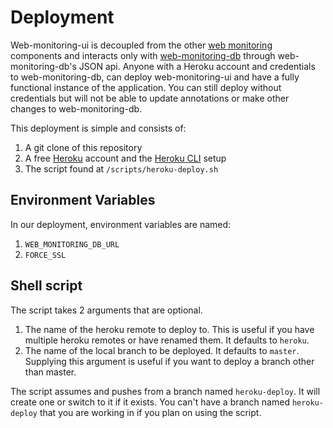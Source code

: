 # Deployment

Web-monitoring-ui is decoupled from the other [web monitoring](https://github.com/edgi-govdata-archiving/web-monitoring) components and interacts only with [web-monitoring-db](https://github.com/edgi-govdata-archiving/web-monitoring-db) through web-monitoring-db's JSON api. Anyone with a Heroku account and credentials to web-monitoring-db, can deploy web-monitoring-ui and have a fully functional instance of the application. You can still deploy without credentials but will not be able to update annotations or make other changes to web-monitoring-db.

This deployment is simple and consists of:

1. A git clone of this repository
2. A free [Heroku](www.heroku.com) account and the [Heroku CLI](https://devcenter.heroku.com/articles/heroku-cli) setup
3. The script found at `/scripts/heroku-deploy.sh`

## Environment Variables

In our deployment, environment variables are named:

1. `WEB_MONITORING_DB_URL`
2. `FORCE_SSL`

## Shell script

The script takes 2 arguments that are optional.

1. The name of the heroku remote to deploy to. This is useful if you have multiple heroku remotes or have renamed them. It defaults to `heroku`.
2. The name of the local branch to be deployed. It defaults to `master`. Supplying this argument is useful if you want to deploy a branch other than master.

The script assumes and pushes from a branch named `heroku-deploy`. It will create one or switch to it if it exists. You can't have a branch named `heroku-deploy` that you are working in if you plan on using the script.
